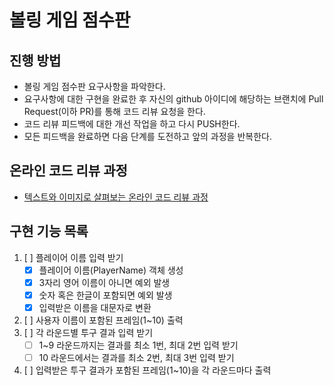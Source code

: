 # 볼링 게임 점수판
## 진행 방법
* 볼링 게임 점수판 요구사항을 파악한다.
* 요구사항에 대한 구현을 완료한 후 자신의 github 아이디에 해당하는 브랜치에 Pull Request(이하 PR)를 통해 코드 리뷰 요청을 한다.
* 코드 리뷰 피드백에 대한 개선 작업을 하고 다시 PUSH한다.
* 모든 피드백을 완료하면 다음 단계를 도전하고 앞의 과정을 반복한다.

## 온라인 코드 리뷰 과정
* [텍스트와 이미지로 살펴보는 온라인 코드 리뷰 과정](https://github.com/next-step/nextstep-docs/tree/master/codereview)


## 구현 기능 목록

1. [ ] 플레이어 이름 입력 받기
    - [x] 플레이어 이름(PlayerName) 객체 생성
    - [x] 3자리 영어 이름이 아니면 예외 발생
    - [x] 숫자 혹은 한글이 포함되면 예외 발생
    - [x] 입력받은 이름을 대문자로 변환
2. [ ] 사용자 이름이 포함된 프레임(1~10) 출력
3. [ ] 각 라운드별 투구 결과 입력 받기
    - [ ] 1~9 라운드까지는 결과를 최소 1번, 최대 2번 입력 받기
    - [ ] 10 라운드에서는 결과를 최소 2번, 최대 3번 입력 받기
4. [ ] 입력받은 투구 결과가 포함된 프레임(1~10)을 각 라운드마다 출력
